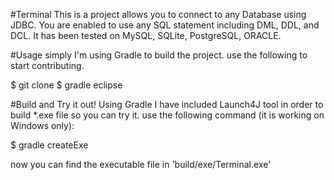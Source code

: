 #Terminal
This is a project allows you to connect to any Database using JDBC. You are enabled to use any SQL statement including DML, DDL, and DCL. It has been tested on MySQL, SQLite, PostgreSQL, ORACLE.

#Usage
simply I'm using Gradle to build the project. use the following to start contributing.

$ git clone
$ gradle eclipse
 
#Build and Try it out!
Using Gradle I have included Launch4J tool in order to build *.exe file so you can try it. use the following command (it is working on Windows only):
 
$ gradle createExe

now you can find the executable file in 'build/exe/Terminal.exe' 
 